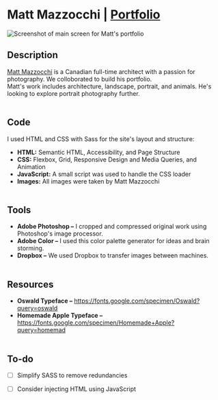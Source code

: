 # Matt Mazzocchi | [Portfolio](https://mazzmatt.com/index.html) 
![Screenshot of main screen for Matt's portfolio](https://i.ibb.co/0mKvgXw/1.jpg)

## Description
[Matt Mazzocchi](https://mazzmatt.com/index.html) is a Canadian full-time architect with a passion for photography. We colloborated to build his portfolio.<br> 
Matt's work includes architecture, landscape, portrait, and animals. He's looking to explore portrait photography further.
<br><br>

## Code
I used HTML and CSS with Sass for the site's layout and structure:
- **HTML:** Semantic HTML, Accessibility, and Page Structure
- **CSS:** Flexbox, Grid, Responsive Design and Media Queries, and Animation
- **JavaScript:** A small script was used to handle the CSS loader
- **Images:** All images were taken by Matt Mazzocchi
<br><br>

## Tools
- **Adobe Photoshop –** I cropped and compressed original work using Photoshop's image processor.
- **Adobe Color –** I used this color palette generator for ideas and brain storming.
- **Dropbox –** We used Dropbox to transfer images between machines.
<br><br>

## Resources
- **Oswald Typeface –** https://fonts.google.com/specimen/Oswald?query=oswald 
- **Homemade Apple Typeface –** https://fonts.google.com/specimen/Homemade+Apple?query=homemad
<br><br>

## To-do
- [ ] Simplify SASS to remove redundancies
- [ ] Consider injecting HTML using JavaScript

